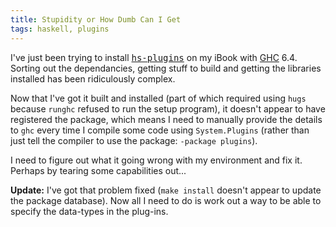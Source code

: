 ```yaml
---
title: Stupidity or How Dumb Can I Get
tags: haskell, plugins
---
```


I've just been trying to install <a
href="http://www.cse.unsw.edu.au/~dons/hs-plugins/"><span style="font-family:
monospace;">hs-plugins</span></a> on my iBook with <a
href="http://www.haskell.org/ghc/">GHC</a> 6.4. Sorting out the dependancies,
getting stuff to build and getting the libraries installed has been
ridiculously complex.

Now that I've got it built and installed (part of which required using `hugs`
because `runghc` refused to run the setup program), it doesn't appear to have
registered the package, which means I need to manually provide the details to
`ghc` every time I compile some code using `System.Plugins` (rather than just
tell the compiler to use the package: `-package plugins`).

I need to figure out what it going wrong with my environment and fix it.
Perhaps by tearing some capabilities out...

**Update:** I've got that problem fixed (`make install` doesn't appear to
update the package database).  Now all I need to do is work out a way to be
able to specify the data-types in the plug-ins.
